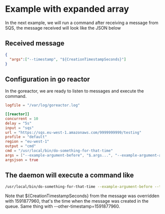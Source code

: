 Example with expanded array
===========================

In the next example, we will run a command after receiving a message from SQS, the message received will look like the JSON below

Received message
----------------

```json
{
  "args":["--timestamp", "${CreationTimestampSeconds}"]
}
```

Configuration in go reactor
---------------------------

In the goreactor, we are ready to listen to messages and execute the command.

```toml
logfile = "/var/log/goreactor.log"

[[reactor]]
concurrent = 10
delay = "5s"
input = "sqs"
url = "https://sqs.eu-west-1.amazonaws.com/9999999999/testing"
profile = "default"
region = "eu-west-1"
output = "cmd"
cmd = "/usr/local/bin/do-something-for-that-time"
args = ["--example-argument-before", "$.args...", "--example-argument-after", "--other-timestamp=${CreationTimestampSeconds}"]
argsjson = true
```


The daemon will execute a command like
--------------------------------------

```bash
/usr/local/bin/do-something-for-that-time --example-argument-before --timestamp 1591877960 --example-argument-after --other-timestmp=1591877960
```
Note that ${CreationTimestampSeconds} from the message was overridden with 1591877960, 
that's the time when the message was created in the queue.
Same thing with --other-timestamp=1591877960.